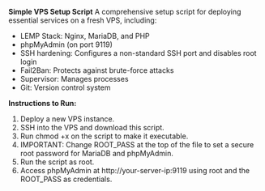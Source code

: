 **Simple VPS Setup Script**
A comprehensive setup script for deploying essential services on a fresh VPS, including:

- LEMP Stack: Nginx, MariaDB, and PHP
- phpMyAdmin (on port 9119)
- SSH hardening: Configures a non-standard SSH port and disables root login
- Fail2Ban: Protects against brute-force attacks
- Supervisor: Manages processes
- Git: Version control system

**Instructions to Run:**
1. Deploy a new VPS instance.
2. SSH into the VPS and download this script.
3. Run chmod +x on the script to make it executable.
4. IMPORTANT: Change ROOT_PASS at the top of the file to set a secure root password for MariaDB and phpMyAdmin.
5. Run the script as root.
6. Access phpMyAdmin at http://your-server-ip:9119 using root and the ROOT_PASS as credentials.
